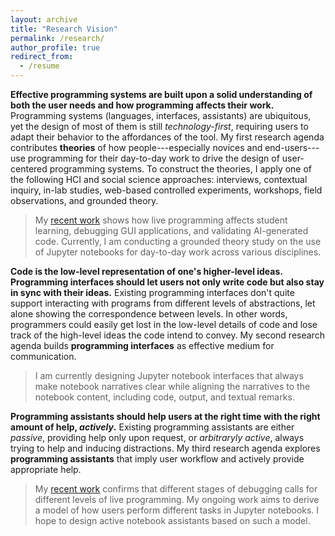 ```yaml
---
layout: archive
title: "Research Vision"
permalink: /research/
author_profile: true
redirect_from:
  - /resume
---
```

<!-- 
**TL;DR**: I study programmers of all kinds and build programming systems for them. One direction I’m exploring is how to make communication of thoughts more effective in programming environments. Related to this, I also wonder if we can build more active programming environments that not only actively provide programming help but also capture users’ high level ideas.

I have been studying and building live programming environments for various contexts, including introductory programming education and debugging. I found that … TODO
Recently I have observing how people use Jupyter notebooks for their day-to-day tasks. I found that… TODO

From the findings, I’m also exploring ideas for new notebook interfaces that better support their work and creativity. -->



**Effective programming systems are built upon a solid understanding of both the user needs and how programming affects their work.**
Programming systems (languages, interfaces, assistants) are ubiquitous, yet the design of most of them is still _technology-first_, requiring users to adapt their behavior to the affordances of the tool.
My first research agenda contributes **theories** of how people---especially novices and end-users---use programming for their day-to-day work to drive the design of user-centered programming systems.
To construct the theories, I apply one of the following HCI and social science approaches: interviews, contextual inquiry, in-lab studies, web-based controlled experiments, workshops, field observations, and grounded theory. 
<br/>
> My [recent work](/projects/) shows how live programming affects student learning, debugging GUI applications, and validating AI-generated code.
Currently, I am conducting a grounded theory study on the use of Jupyter notebooks for day-to-day work across various disciplines.



**Code is the low-level representation of one's higher-level ideas. Programming interfaces should let users not only write code but also stay in sync with their ideas.**
Existing programming interfaces don't quite support interacting with programs from different levels of abstractions, let alone showing the correspondence between levels. 
In other words, programmers could easily get lost in the low-level details of code and lose track of the high-level ideas the code intend to convey. 
My second research agenda builds **programming interfaces** as effective medium for communication.
> I am currently designing Jupyter notebook interfaces that always make notebook narratives clear while aligning the narratives to the notebook content, including code, output, and textual remarks.



**Programming assistants should help users at the right time with the right amount of help, _actively_.** 
Existing programming assistants are either _passive_, providing help only upon request, or _arbitraryly active_, always trying to help and inducing distractions. 
My third research agenda explores **programming assistants** that imply user workflow and actively provide appropriate help.
> My [recent work](/projects/) confirms that different stages of debugging calls for different levels of live programming. My ongoing work aims to derive a model of how users perform different tasks in Jupyter notebooks. I hope to design active notebook assistants based on such a model.



<!-- 

I design and develop two kinds of programming systems: _programming environments_ and _programming assistants_. Programming _environments_ enable reading and editing computer programs and the narratives they imply. 


I define programming assistants as the following: they show the ground truths of program behavior and suggest edits to code, providing understandable information that supports creativity and productivity. Programming assistants with a technology-first design can lead to usability problems and cognitive burdens, requiring the user to adapt their behavior to the tool. How do we design _usable_ programming assistants?
<!-- My current research _vision_ is the following: I hope to improve *human <-> human communication*, the main media of which are computers, specifically programming tools. Such communication can be subdivided into two categories, each coming with questions I aim to address: -->

<!-- 1. **Tool Designer-to-User Communication.** How should the designer of a programming tool (languages, interfaces, etc.) effectively communicate their design intent and the capabilities of the tool to the user, so that the tool is learnable and usable? What needs to be done so that the users' needs are taken into consideration during the design and development of the tool?

2. **Programmer-to-Programmer Communication.** What needs to be done in a programming tool such that it helps a programmer understand code written by the others (including machines)? -->
<!-- 1. **Self-to-Self Communication.** What programming aids can be developed to help the programmer correctly reason about the program behavior, assiting them with refining their mental model? How can one receive aids in understanding code they wrote a while ago? -->

<!-- 2. **Self-to-Other Communication.** How do we help programmers communicate their thought processes more effectively with collaborators, synchronously and asynchronously? What meta-data of cognitive processes can be embedded in programming languages and interfaces? -->

<!-- 
To that end, I adopt the **human-centered** approach to design programming assistants: 
- I use evidence from cognitive science and empirical investigations to derive the design space of a programming tool; and
- I work with potential users of a programming tool to refine the design space and iterate on existing designs.  -->
